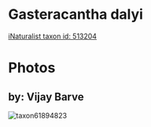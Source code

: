 
Gasteracantha dalyi
===================
  
[iNaturalist taxon id: 513204](https://www.inaturalist.org/taxa/513204)
# Photos

## by: Vijay Barve
  
![taxon61894823](https://inaturalist-open-data.s3.amazonaws.com/photos/66725598/medium.jpeg)